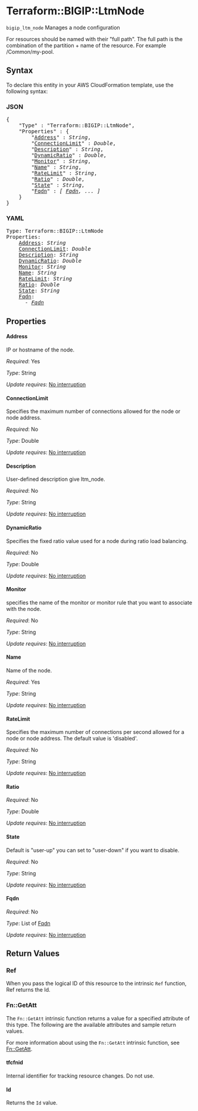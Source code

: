 # Terraform::BIGIP::LtmNode

`bigip_ltm_node` Manages a node configuration

For resources should be named with their "full path". The full path is the combination of the partition + name of the resource. For example /Common/my-pool.

## Syntax

To declare this entity in your AWS CloudFormation template, use the following syntax:

### JSON

<pre>
{
    "Type" : "Terraform::BIGIP::LtmNode",
    "Properties" : {
        "<a href="#address" title="Address">Address</a>" : <i>String</i>,
        "<a href="#connectionlimit" title="ConnectionLimit">ConnectionLimit</a>" : <i>Double</i>,
        "<a href="#description" title="Description">Description</a>" : <i>String</i>,
        "<a href="#dynamicratio" title="DynamicRatio">DynamicRatio</a>" : <i>Double</i>,
        "<a href="#monitor" title="Monitor">Monitor</a>" : <i>String</i>,
        "<a href="#name" title="Name">Name</a>" : <i>String</i>,
        "<a href="#ratelimit" title="RateLimit">RateLimit</a>" : <i>String</i>,
        "<a href="#ratio" title="Ratio">Ratio</a>" : <i>Double</i>,
        "<a href="#state" title="State">State</a>" : <i>String</i>,
        "<a href="#fqdn" title="Fqdn">Fqdn</a>" : <i>[ <a href="fqdn.md">Fqdn</a>, ... ]</i>
    }
}
</pre>

### YAML

<pre>
Type: Terraform::BIGIP::LtmNode
Properties:
    <a href="#address" title="Address">Address</a>: <i>String</i>
    <a href="#connectionlimit" title="ConnectionLimit">ConnectionLimit</a>: <i>Double</i>
    <a href="#description" title="Description">Description</a>: <i>String</i>
    <a href="#dynamicratio" title="DynamicRatio">DynamicRatio</a>: <i>Double</i>
    <a href="#monitor" title="Monitor">Monitor</a>: <i>String</i>
    <a href="#name" title="Name">Name</a>: <i>String</i>
    <a href="#ratelimit" title="RateLimit">RateLimit</a>: <i>String</i>
    <a href="#ratio" title="Ratio">Ratio</a>: <i>Double</i>
    <a href="#state" title="State">State</a>: <i>String</i>
    <a href="#fqdn" title="Fqdn">Fqdn</a>: <i>
      - <a href="fqdn.md">Fqdn</a></i>
</pre>

## Properties

#### Address

IP or hostname of the node.

_Required_: Yes

_Type_: String

_Update requires_: [No interruption](https://docs.aws.amazon.com/AWSCloudFormation/latest/UserGuide/using-cfn-updating-stacks-update-behaviors.html#update-no-interrupt)

#### ConnectionLimit

Specifies the maximum number of connections allowed for the node or node address.

_Required_: No

_Type_: Double

_Update requires_: [No interruption](https://docs.aws.amazon.com/AWSCloudFormation/latest/UserGuide/using-cfn-updating-stacks-update-behaviors.html#update-no-interrupt)

#### Description

User-defined description give ltm_node.

_Required_: No

_Type_: String

_Update requires_: [No interruption](https://docs.aws.amazon.com/AWSCloudFormation/latest/UserGuide/using-cfn-updating-stacks-update-behaviors.html#update-no-interrupt)

#### DynamicRatio

Specifies the fixed ratio value used for a node during ratio load balancing.

_Required_: No

_Type_: Double

_Update requires_: [No interruption](https://docs.aws.amazon.com/AWSCloudFormation/latest/UserGuide/using-cfn-updating-stacks-update-behaviors.html#update-no-interrupt)

#### Monitor

specifies the name of the monitor or monitor rule that you want to associate with the node.

_Required_: No

_Type_: String

_Update requires_: [No interruption](https://docs.aws.amazon.com/AWSCloudFormation/latest/UserGuide/using-cfn-updating-stacks-update-behaviors.html#update-no-interrupt)

#### Name

Name of the node.

_Required_: Yes

_Type_: String

_Update requires_: [No interruption](https://docs.aws.amazon.com/AWSCloudFormation/latest/UserGuide/using-cfn-updating-stacks-update-behaviors.html#update-no-interrupt)

#### RateLimit

Specifies the maximum number of connections per second allowed for a node or node address. The default value is 'disabled'.

_Required_: No

_Type_: String

_Update requires_: [No interruption](https://docs.aws.amazon.com/AWSCloudFormation/latest/UserGuide/using-cfn-updating-stacks-update-behaviors.html#update-no-interrupt)

#### Ratio

_Required_: No

_Type_: Double

_Update requires_: [No interruption](https://docs.aws.amazon.com/AWSCloudFormation/latest/UserGuide/using-cfn-updating-stacks-update-behaviors.html#update-no-interrupt)

#### State

Default is "user-up" you can set to "user-down" if you want to disable.

_Required_: No

_Type_: String

_Update requires_: [No interruption](https://docs.aws.amazon.com/AWSCloudFormation/latest/UserGuide/using-cfn-updating-stacks-update-behaviors.html#update-no-interrupt)

#### Fqdn

_Required_: No

_Type_: List of <a href="fqdn.md">Fqdn</a>

_Update requires_: [No interruption](https://docs.aws.amazon.com/AWSCloudFormation/latest/UserGuide/using-cfn-updating-stacks-update-behaviors.html#update-no-interrupt)

## Return Values

### Ref

When you pass the logical ID of this resource to the intrinsic `Ref` function, Ref returns the Id.

### Fn::GetAtt

The `Fn::GetAtt` intrinsic function returns a value for a specified attribute of this type. The following are the available attributes and sample return values.

For more information about using the `Fn::GetAtt` intrinsic function, see [Fn::GetAtt](https://docs.aws.amazon.com/AWSCloudFormation/latest/UserGuide/intrinsic-function-reference-getatt.html).

#### tfcfnid

Internal identifier for tracking resource changes. Do not use.

#### Id

Returns the <code>Id</code> value.


